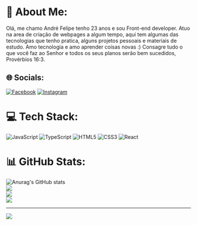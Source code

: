 # 💫 About Me:
Olá, me chamo André Felipe tenho 23 anos e sou Front-end developer.
Atuo na area de criação de webpages a algum tempo, aqui tem algumas das tecnologias que tenho pratica, alguns projetos pessoais e materiais de estudo.
Amo tecnologia e amo aprender coisas novas :)
Consagre tudo o que você faz ao Senhor e todos os seus planos serão bem sucedidos, Provérbios 16:3.


## 🌐 Socials:
[![Facebook](https://img.shields.io/badge/Facebook-%231877F2.svg?logo=Facebook&logoColor=white)](https://facebook.com/AndreRadke01) [![Instagram](https://img.shields.io/badge/Instagram-%23E4405F.svg?logo=Instagram&logoColor=white)](https://instagram.com/Aseryo0) 

# 💻 Tech Stack:
![JavaScript](https://img.shields.io/badge/javascript-%23323330.svg?style=for-the-badge&logo=javascript&logoColor=%23F7DF1E) ![TypeScript](https://img.shields.io/badge/typescript-%23007ACC.svg?style=for-the-badge&logo=typescript&logoColor=white) ![HTML5](https://img.shields.io/badge/html5-%23E34F26.svg?style=for-the-badge&logo=html5&logoColor=white) ![CSS3](https://img.shields.io/badge/css3-%231572B6.svg?style=for-the-badge&logo=css3&logoColor=white) ![React](https://img.shields.io/badge/react-%2320232a.svg?style=for-the-badge&logo=react&logoColor=%2361DAFB)

# 📊 GitHub Stats:
![Anurag's GitHub stats](https://github-readme-stats.vercel.app/api?username=anuraghazra&theme=trnasparent_icons=true)<br/>
![](https://github-readme-stats.vercel.app/api?username=Aseryo0&theme=dark&hide_border=false&include_all_commits=true&count_private=true)<br/>
![](https://github-readme-streak-stats.herokuapp.com/?user=Aseryo0&theme=dark&hide_border=false)<br/>
![](https://github-readme-stats.vercel.app/api/top-langs/?username=Aseryo0&theme=dark&hide_border=false&include_all_commits=true&count_private=true&layout=compact)

---
[![](https://visitcount.itsvg.in/api?id=Aseryo0&icon=0&color=0)](https://visitcount.itsvg.in)

